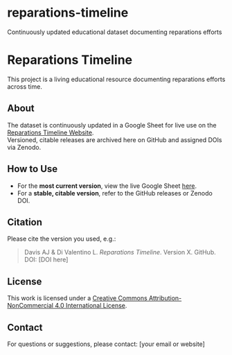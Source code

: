 # reparations-timeline
Continuously updated educational dataset documenting reparations efforts

# Reparations Timeline

This project is a living educational resource documenting reparations efforts across time.

## About

The dataset is continuously updated in a Google Sheet for live use on the [Reparations Timeline Website](https://guides.library.umass.edu/reparations).  
Versioned, citable releases are archived here on GitHub and assigned DOIs via Zenodo.

## How to Use

- For the **most current version**, view the live Google Sheet [here](#).
- For a **stable, citable version**, refer to the GitHub releases or Zenodo DOI.

## Citation

Please cite the version you used, e.g.:

> Davis AJ & Di Valentino L. *Reparations Timeline*. Version X. GitHub. DOI: [DOI here]

## License

This work is licensed under a [Creative Commons Attribution-NonCommercial 4.0 International License](https://creativecommons.org/licenses/by-nc/4.0/).

## Contact

For questions or suggestions, please contact: [your email or website]

